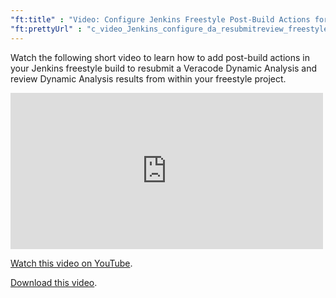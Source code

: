 ```yaml
---
"ft:title" : "Video: Configure Jenkins Freestyle Post-Build Actions for Dynamic Analysis"
"ft:prettyUrl" : "c_video_Jenkins_configure_da_resubmitreview_freestyle"
---
```

Watch the following short video to learn how to add post-build actions in your Jenkins freestyle build to resubmit a Veracode Dynamic Analysis and review Dynamic Analysis results from within your freestyle project.

<iframe width="500" height="250" src="https://www.youtube.com/embed/ZPWV5sf5LMY"
title="Configure Jenkins Freestyle Post-Build Actions for Dynamic Analysis" frameborder="0" allow="accelerometer;
autoplay; clipboard-write; encrypted-media; gyroscope; picture-in-picture"
allowfullscreen></iframe>

[Watch this video on YouTube](https://www.youtube.com/embed/ZPWV5sf5LMY).

[Download this video](https://d3pn0dtbjseokt.cloudfront.net/DA_Jenkins_Freestyle_Builds.mp4).
